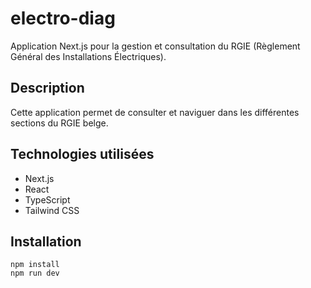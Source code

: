 # electro-diag 
 
Application Next.js pour la gestion et consultation du RGIE (Règlement Général des Installations Électriques). 
 
## Description 
Cette application permet de consulter et naviguer dans les différentes sections du RGIE belge. 
 
## Technologies utilisées 
- Next.js 
- React 
- TypeScript 
- Tailwind CSS 
 
## Installation 
``` 
npm install 
npm run dev 
``` 
